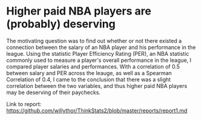 # Higher paid NBA players are (probably) deserving
The motivating question was to find out whether or not there existed a connection between the salary of an NBA player and his performance in the league. Using the statistic Player Efficiency Rating (PER), an NBA statistic commonly used to measure a player's overall performance in the league, I compared player salaries and performances. With a correlation of 0.5 between salary and PER across the leauge, as well as a Spearman Correlation of 0.4, I came to the conclusion that there was a slight correlation between the two variables, and thus higher paid NBA players may be deserving of their paychecks.

Link to report: https://github.com/willythor/ThinkStats2/blob/master/reports/report1.md
